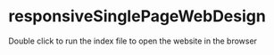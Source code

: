 # responsiveSinglePageWebDesign
Double click to run the index file to open the website in the browser
